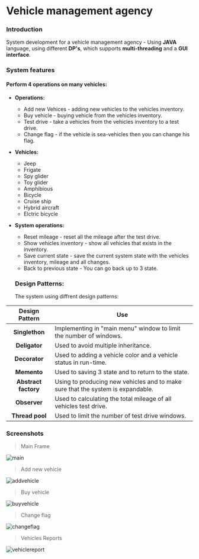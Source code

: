 # Vehicle management agency

### Introduction
System development for a vehicle management agency - Using **JAVA** language, using different **DP's**, which supports **multi-threading** and a **GUI interface**.

### System features
#### Perform 4 operations on many vehicles:
+ **Operations:**
  * Add new Vehices - adding new vehicles to the vehicles inventory.
  * Buy vehicle - buying vehicle from  the vehicles inventory.
  * Test drive - take a vehicles from the vehicles inventory to a test drive.
  * Change flag - if the vehicle is sea-vehicles then you can change his flag.
+ **Vehicles:**
  * Jeep
  * Frigate
  * Spy glider
  * Toy glider
  * Amphibious
  * Bicycle
  * Cruise ship
  * Hybrid aircraft
  * Elctric bicycle
+ **System operations:**
  * Reset mileage - reset all the mileage after the test drive.
  * Show vehicles inventory - show all vehicles that exists in the inventory.
  * Save current state - save the current system state with the vehicles inventory, mileage and all changes.
  * Back to previous state - You can go back up to 3 state.
  
  ### Design Patterns:
  The system using diffrent design patterns:
  
|Design Pattern  | Use |
| :-------------: | ------------- |
| **Singlethon**  | Implementing in "main menu" window to limit the number of windows.  |
| **Deligator**  | Used to avoid multiple inheritance.   |
| **Decorator** | Used to adding a vehicle color and a vehicle status in run-time. |
| **Memento** | Used to saving 3 state and to return to the state. |
| **Abstract factory** | Using to producing new vehicles and to make sure that the system is expandable. |
| **Observer**| Used to calculating the total mileage of all vehicles test drive. |
| **Thread pool**| Used to limit the number of test drive windows. |

### Screenshots
> Main Frame

![main](https://user-images.githubusercontent.com/33221427/56469860-dd506580-6447-11e9-90cf-603292ddddbd.jpg)

> Add new vehicle

![addvehicle](https://user-images.githubusercontent.com/33221427/56470649-6f10a080-6451-11e9-99d7-e42c8225a000.gif)

> Buy vehicle 

![buyvehicle](https://user-images.githubusercontent.com/33221427/56470756-a16ecd80-6452-11e9-8fc8-8f0f5fcba5d6.gif)

> Change flag 

![changeflag](https://user-images.githubusercontent.com/33221427/56471061-71292e00-6456-11e9-95cb-6c7b34906b59.gif)

> Vehicles Reports

![vehiclereport](https://user-images.githubusercontent.com/33221427/56471144-b00bb380-6457-11e9-814b-d5fa673116b5.gif)




  
  


